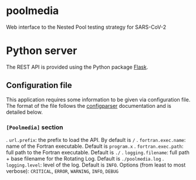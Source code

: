 # poolmedia
Web interface to the Nested Pool testing strategy for SARS-CoV-2

# Python server

The REST API is provided using the Python package
[Flask](https://flask.palletsprojects.com).

## Configuration file

This application requires some information to be given via
configuration file. The format of the file follows the
[configparser](https://docs.python.org/3/library/configparser.html)
documentation and is detailed below.

### `[Poolmedia]` section

  . `url.prefix`: the prefix to load the API. By default is `/`
  . `fortran.exec.name`: name of the Fortran executable. Default is `program.x`
  . `fortran.exec.path`: full path to the Fortran executable. Default is `./`
  . `logging.filename`: full path + base filename for the Rotating Log. Default is `./poolmedia.log`
  . `logging.level`: level of the log. Default is `INFO`. Options (from least to most verbose): `CRITICAL`, `ERROR`, `WARNING`, `INFO`, `DEBUG`
